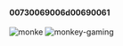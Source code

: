 #### 00730069006d00690061

![monke](https://user-images.githubusercontent.com/93370355/142283817-b74de14e-5b3f-4242-ae76-b1e100b682f3.gif)
![monkey-gaming](https://user-images.githubusercontent.com/93370355/142285784-1a4a678d-faaf-4ba6-bebc-a2bfa89cc68c.gif)
